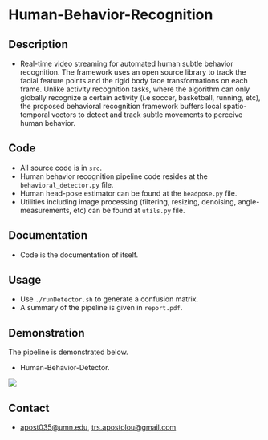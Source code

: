 # Human-Behavior-Recognition

## Description
- Real-time video streaming for automated human subtle behavior recognition. The framework uses an open source library to track the facial feature points and the rigid body face transformations on each frame. Unlike activity recognition tasks, where the algorithm can only globally recognize  a certain activity (i.e soccer, basketball, running, etc),  the proposed behavioral recognition framework buffers local spatio-temporal vectors to detect and track subtle movements to perceive human behavior. 


## Code
- All source code is in `src`.
- Human behavior recognition pipeline code resides at the `behavioral_detector.py` file.
- Human head-pose estimator can be found at the `headpose.py` file.
- Utilities including image processing (filtering, resizing, denoising, angle-measurements, etc) can be found at `utils.py` file.


## Documentation
- Code is the documentation of itself.

## Usage
- Use `./runDetector.sh` to generate a confusion matrix.
- A summary of the pipeline is given in `report.pdf`.

## Demonstration
The pipeline is demonstrated below.

- Human-Behavior-Detector.

 ![](./video/behavior-detector.gif)
 
## Contact
- apost035@umn.edu, trs.apostolou@gmail.com

